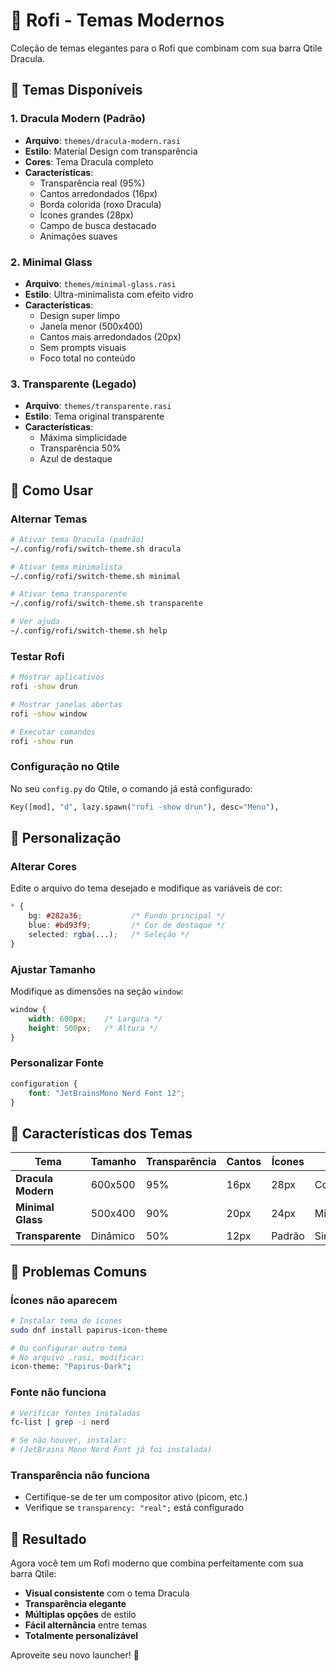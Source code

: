 # 🎨 Rofi - Temas Modernos

Coleção de temas elegantes para o Rofi que combinam com sua barra Qtile Dracula.

## 📁 Temas Disponíveis

### 1. **Dracula Modern** (Padrão)
- **Arquivo**: `themes/dracula-modern.rasi`
- **Estilo**: Material Design com transparência
- **Cores**: Tema Dracula completo
- **Características**:
  - Transparência real (95%)
  - Cantos arredondados (16px)
  - Borda colorida (roxo Dracula)
  - Ícones grandes (28px)
  - Campo de busca destacado
  - Animações suaves

### 2. **Minimal Glass**
- **Arquivo**: `themes/minimal-glass.rasi`
- **Estilo**: Ultra-minimalista com efeito vidro
- **Características**:
  - Design super limpo
  - Janela menor (500x400)
  - Cantos mais arredondados (20px)
  - Sem prompts visuais
  - Foco total no conteúdo

### 3. **Transparente** (Legado)
- **Arquivo**: `themes/transparente.rasi`
- **Estilo**: Tema original transparente
- **Características**:
  - Máxima simplicidade
  - Transparência 50%
  - Azul de destaque

## 🚀 Como Usar

### Alternar Temas
```bash
# Ativar tema Dracula (padrão)
~/.config/rofi/switch-theme.sh dracula

# Ativar tema minimalista
~/.config/rofi/switch-theme.sh minimal

# Ativar tema transparente
~/.config/rofi/switch-theme.sh transparente

# Ver ajuda
~/.config/rofi/switch-theme.sh help
```

### Testar Rofi
```bash
# Mostrar aplicativos
rofi -show drun

# Mostrar janelas abertas
rofi -show window

# Executar comandos
rofi -show run
```

### Configuração no Qtile
No seu `config.py` do Qtile, o comando já está configurado:
```python
Key([mod], "d", lazy.spawn("rofi -show drun"), desc="Menu"),
```

## 🎨 Personalização

### Alterar Cores
Edite o arquivo do tema desejado e modifique as variáveis de cor:
```css
* {
    bg: #282a36;           /* Fundo principal */
    blue: #bd93f9;         /* Cor de destaque */
    selected: rgba(...);   /* Seleção */
}
```

### Ajustar Tamanho
Modifique as dimensões na seção `window`:
```css
window {
    width: 600px;    /* Largura */
    height: 500px;   /* Altura */
}
```

### Personalizar Fonte
```css
configuration {
    font: "JetBrainsMono Nerd Font 12";
}
```

## 🎯 Características dos Temas

| Tema | Tamanho | Transparência | Cantos | Ícones | Estilo |
|------|---------|---------------|--------|---------|--------|
| **Dracula Modern** | 600x500 | 95% | 16px | 28px | Completo |
| **Minimal Glass** | 500x400 | 90% | 20px | 24px | Minimalista |
| **Transparente** | Dinâmico | 50% | 12px | Padrão | Simples |

## 🔧 Problemas Comuns

### Ícones não aparecem
```bash
# Instalar tema de ícones
sudo dnf install papirus-icon-theme

# Ou configurar outro tema
# No arquivo .rasi, modificar:
icon-theme: "Papirus-Dark";
```

### Fonte não funciona
```bash
# Verificar fontes instaladas
fc-list | grep -i nerd

# Se não houver, instalar:
# (JetBrains Mono Nerd Font já foi instalada)
```

### Transparência não funciona
- Certifique-se de ter um compositor ativo (picom, etc.)
- Verifique se `transparency: "real";` está configurado

## 🎊 Resultado

Agora você tem um Rofi moderno que combina perfeitamente com sua barra Qtile:
- **Visual consistente** com o tema Dracula
- **Transparência elegante** 
- **Múltiplas opções** de estilo
- **Fácil alternância** entre temas
- **Totalmente personalizável**

Aproveite seu novo launcher! 🚀
